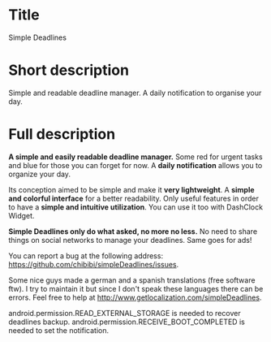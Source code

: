 # Title

Simple Deadlines

# Short description

Simple and readable deadline manager. A daily notification to organise your
day.

# Full description

<b>A simple and easily readable deadline manager.</b> Some red for urgent tasks
and blue for those you can forget for now. A <b>daily notification</b> allows
you to organize your day. 

Its conception aimed to be simple and make it <b>very lightweight</b>. A
<b>simple and colorful interface</b> for a better readability. Only useful
features in order to have a <b>simple and intuitive utilization</b>. You can
use it too with DashClock Widget.

<b>Simple Deadlines only do what asked, no more no less.</b> No need to share
things on social networks to manage your deadlines. Same goes for ads!

You can report a bug at the following address:
https://github.com/chibibi/simpleDeadlines/issues.

Some nice guys made a german and a spanish translations (free software ftw). I
try to maintain it but since I don't speak these languages there can be errors.
Feel free to help at http://www.getlocalization.com/simpleDeadlines.

android.permission.READ_EXTERNAL_STORAGE is needed to recover deadlines backup.
android.permission.RECEIVE_BOOT_COMPLETED is needed to set the notification.
